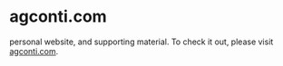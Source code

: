 agconti.com
===========

personal website, and supporting material. To check it out, please visit [agconti.com](agconti.com).
